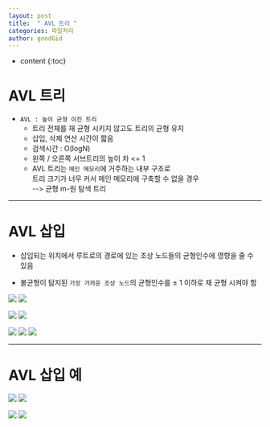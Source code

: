 ```yaml
---
layout: post
title:  " AVL 트리 "
categories: 파일처리
author: goodGid
---
```

* content
{:toc}


# AVL 트리

* `AVL : 높이 균형 이진 트리`
    * 트리 전체를 재 균형 시키지 않고도 트리의 균형 유지
    * 삽입, 삭제 연산 시간이 짧음
    * 검색시간 : O(logN)
    * 왼쪽 / 오른쪽 서브트리의 높이 차 <= 1
    * AVL 트리는 `메인 메모리`에 거주하는 내부 구조로 <br> 트리 크기가 너무 커서 메인 메모리에 구축할 수 없을 경우 <br> --> 균형 m-원 탐색 트리


---

# AVL 삽입

* 삽입되는 위치에서 루트로의 경로에 있는 조상 노드들의 균형인수에 영향을 줄 수 있음

* 불균형이 탐지된 `가장 가까운 조상 노드`의 균형인수를 ± 1 이하로 재 균형 시켜야 함


![](/assets/img/file_processing/avl_tree_1.png)
![](/assets/img/file_processing/avl_tree_2.png)




![](/assets/img/file_processing/avl_tree_3.png)
![](/assets/img/file_processing/avl_tree_4.png)




![](/assets/img/file_processing/avl_tree_5.png)
![](/assets/img/file_processing/avl_tree_6.png)
![](/assets/img/file_processing/avl_tree_7.png)



---

# AVL 삽입 예


![](/assets/img/file_processing/avl_tree_8.png)
![](/assets/img/file_processing/avl_tree_9.png)





![](/assets/img/file_processing/avl_tree_10.png)
![](/assets/img/file_processing/avl_tree_11.png)



